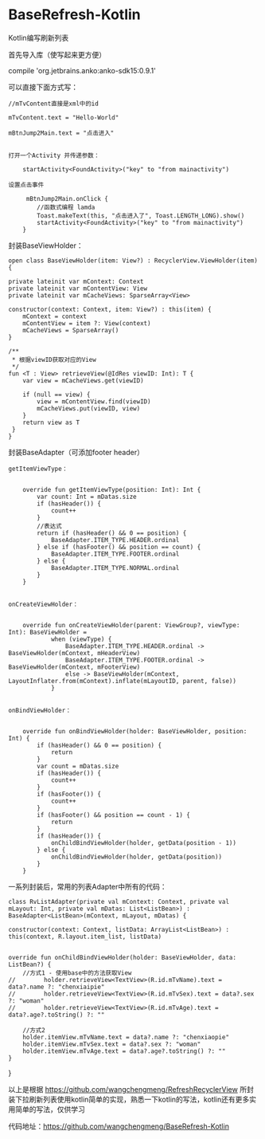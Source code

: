# BaseRefresh-Kotlin
Kotlin编写刷新列表

首先导入库（使写起来更方便）

compile 'org.jetbrains.anko:anko-sdk15:0.9.1'


可以直接下面方式写：

	//mTvContent直接是xml中的id

	mTvContent.text = "Hello-World"

    mBtnJump2Main.text = "点击进入"


    打开一个Activity 并传递参数：

    	startActivity<FoundActivity>("key" to "from mainactivity")

    设置点击事件

    	 mBtnJump2Main.onClick {
    	 	//函数式编程 lamda
            Toast.makeText(this, "点击进入了", Toast.LENGTH_LONG).show()
            startActivity<FoundActivity>("key" to "from mainactivity")
        }



封装BaseViewHolder：

	open class BaseViewHolder(item: View?) : RecyclerView.ViewHolder(item) {

    private lateinit var mContext: Context
    private lateinit var mContentView: View
    private lateinit var mCacheViews: SparseArray<View>

    constructor(context: Context, item: View?) : this(item) {
        mContext = context
        mContentView = item ?: View(context)
        mCacheViews = SparseArray()
    }

    /**
     * 根据viewID获取对应的View
     */
    fun <T : View> retrieveView(@IdRes viewID: Int): T {
        var view = mCacheViews.get(viewID)

        if (null == view) {
            view = mContentView.find(viewID)
            mCacheViews.put(viewID, view)
        }
        return view as T
     }
    }



封装BaseAdapter（可添加footer header）

	
	getItemViewType：


	    override fun getItemViewType(position: Int): Int {
	        var count: Int = mDatas.size
	        if (hasHeader()) {
	            count++
	        }
	        //表达式
	        return if (hasHeader() && 0 == position) {
	            BaseAdapter.ITEM_TYPE.HEADER.ordinal
	        } else if (hasFooter() && position == count) {
	            BaseAdapter.ITEM_TYPE.FOOTER.ordinal
	        } else {
	            BaseAdapter.ITEM_TYPE.NORMAL.ordinal
	        }
	    }


	onCreateViewHolder：


	    override fun onCreateViewHolder(parent: ViewGroup?, viewType: Int): BaseViewHolder =
	            when (viewType) {
	                BaseAdapter.ITEM_TYPE.HEADER.ordinal -> BaseViewHolder(mContext, mHeaderView)
	                BaseAdapter.ITEM_TYPE.FOOTER.ordinal -> BaseViewHolder(mContext, mFooterView)
	                else -> BaseViewHolder(mContext, LayoutInflater.from(mContext).inflate(mLayoutID, parent, false))
	            }


	onBindViewHolder：


	    override fun onBindViewHolder(holder: BaseViewHolder, position: Int) {
	        if (hasHeader() && 0 == position) {
	            return
	        }
	        var count = mDatas.size
	        if (hasHeader()) {
	            count++
	        }
	        if (hasFooter()) {
	            count++
	        }
	        if (hasFooter() && position == count - 1) {
	            return
	        }
	        if (hasHeader()) {
	            onChildBindViewHolder(holder, getData(position - 1))
	        } else {
	            onChildBindViewHolder(holder, getData(position))
	        }
	    }


一系列封装后，常用的列表Adapter中所有的代码：

	
	class RvListAdapter(private val mContext: Context, private val mLayout: Int, private val mDatas: List<ListBean>) : BaseAdapter<ListBean>(mContext, mLayout, mDatas) {

    constructor(context: Context, listData: ArrayList<ListBean>) : this(context, R.layout.item_list, listData)


    override fun onChildBindViewHolder(holder: BaseViewHolder, data: ListBean?) {
        //方式1 - 使用base中的方法获取View
	//        holder.retrieveView<TextView>(R.id.mTvName).text = data?.name ?: "chenxiaipie"
	//        holder.retrieveView<TextView>(R.id.mTvSex).text = data?.sex ?: "woman"
	//        holder.retrieveView<TextView>(R.id.mTvAge).text = data?.age?.toString() ?: ""

        //方式2
        holder.itemView.mTvName.text = data?.name ?: "chenxiaopie"
        holder.itemView.mTvSex.text = data?.sex ?: "woman"
        holder.itemView.mTvAge.text = data?.age?.toString() ?: ""
    }
}



以上是根据 https://github.com/wangchengmeng/RefreshRecyclerView 所封装下拉刷新列表使用kotlin简单的实现，熟悉一下kotlin的写法，kotlin还有更多实用简单的写法，仅供学习


代码地址：https://github.com/wangchengmeng/BaseRefresh-Kotlin